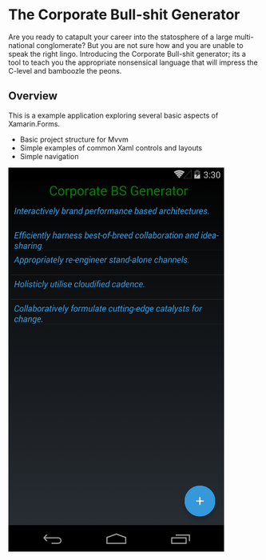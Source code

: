 # The Corporate Bull-shit Generator
Are you ready to catapult your career into the statosphere of a large multi-national conglomerate?  But you are not sure how and you are unable to speak the right lingo.  Introducing the Corporate Bull-shit generator; its a tool to teach you the appropriate nonsensical language that will impress the C-level and bamboozle the peons.

## Overview
This is a example application exploring several basic aspects of Xamarin.Forms.
+ Basic project structure for Mvvm
+ Simple examples of common Xaml controls and layouts
+ Simple navigation


![Screenshot of the Corporate BS Generator](https://github.com/Benrnz/CorporateBsGenerator/blob/master/CorporateBsGenerator/Assets/BSGen1.png "The Corporate BS Generator")

